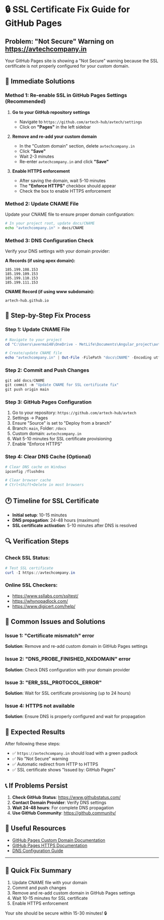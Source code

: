 # 🔒 SSL Certificate Fix Guide for GitHub Pages

## Problem: "Not Secure" Warning on https://avtechcompany.in

Your GitHub Pages site is showing a "Not Secure" warning because the SSL certificate is not properly configured for your custom domain.

## 🚨 Immediate Solutions

### Method 1: Re-enable SSL in GitHub Pages Settings (Recommended)

1. **Go to your GitHub repository settings**
   - Navigate to `https://github.com/artech-hub/avtech/settings`
   - Click on **"Pages"** in the left sidebar

2. **Remove and re-add your custom domain**
   - In the "Custom domain" section, delete `avtechcompany.in`
   - Click **"Save"**
   - Wait 2-3 minutes
   - Re-enter `avtechcompany.in` and click **"Save"**

3. **Enable HTTPS enforcement**
   - After saving the domain, wait 5-10 minutes
   - The **"Enforce HTTPS"** checkbox should appear
   - Check the box to enable HTTPS enforcement

### Method 2: Update CNAME File

Update your CNAME file to ensure proper domain configuration:

```bash
# In your project root, update docs/CNAME
echo "avtechcompany.in" > docs/CNAME
```

### Method 3: DNS Configuration Check

Verify your DNS settings with your domain provider:

**A Records (if using apex domain):**
```
185.199.108.153
185.199.109.153
185.199.110.153
185.199.111.153
```

**CNAME Record (if using www subdomain):**
```
artech-hub.github.io
```

## 🔧 Step-by-Step Fix Process

### Step 1: Update CNAME File
```powershell
# Navigate to your project
cd "C:\Users\averma148\OneDrive - MetLife\Documents\Angular_project\avtech"

# Create/update CNAME file
echo "avtechcompany.in" | Out-File -FilePath "docs\CNAME" -Encoding utf8 -NoNewline
```

### Step 2: Commit and Push Changes
```powershell
git add docs/CNAME
git commit -m "Update CNAME for SSL certificate fix"
git push origin main
```

### Step 3: GitHub Pages Configuration
1. Go to your repository: `https://github.com/artech-hub/avtech`
2. Settings → Pages
3. Ensure "Source" is set to "Deploy from a branch" 
4. Branch: `main`, Folder: `/docs`
5. Custom domain: `avtechcompany.in`
6. Wait 5-10 minutes for SSL certificate provisioning
7. Enable "Enforce HTTPS"

### Step 4: Clear DNS Cache (Optional)
```powershell
# Clear DNS cache on Windows
ipconfig /flushdns

# Clear browser cache
# Ctrl+Shift+Delete in most browsers
```

## 🕐 Timeline for SSL Certificate

- **Initial setup**: 10-15 minutes
- **DNS propagation**: 24-48 hours (maximum)
- **SSL certificate activation**: 5-10 minutes after DNS is resolved

## 🔍 Verification Steps

### Check SSL Status:
```powershell
# Test SSL certificate
curl -I https://avtechcompany.in
```

### Online SSL Checkers:
- https://www.ssllabs.com/ssltest/
- https://whynopadlock.com/
- https://www.digicert.com/help/

## 🚨 Common Issues and Solutions

### Issue 1: "Certificate mismatch" error
**Solution**: Remove and re-add custom domain in GitHub Pages settings

### Issue 2: "DNS_PROBE_FINISHED_NXDOMAIN" error
**Solution**: Check DNS configuration with your domain provider

### Issue 3: "ERR_SSL_PROTOCOL_ERROR"
**Solution**: Wait for SSL certificate provisioning (up to 24 hours)

### Issue 4: HTTPS not available
**Solution**: Ensure DNS is properly configured and wait for propagation

## 🎯 Expected Results

After following these steps:
- ✅ `https://avtechcompany.in` should load with a green padlock
- ✅ No "Not Secure" warning
- ✅ Automatic redirect from HTTP to HTTPS
- ✅ SSL certificate shows "Issued by: GitHub Pages"

## 📞 If Problems Persist

1. **Check GitHub Status**: https://www.githubstatus.com/
2. **Contact Domain Provider**: Verify DNS settings
3. **Wait 24-48 hours**: For complete DNS propagation
4. **Use GitHub Community**: https://github.community/

## 🔗 Useful Resources

- [GitHub Pages Custom Domain Documentation](https://docs.github.com/en/pages/configuring-a-custom-domain-for-your-github-pages-site)
- [GitHub Pages HTTPS Documentation](https://docs.github.com/en/pages/getting-started-with-github-pages/securing-your-github-pages-site-with-https)
- [DNS Configuration Guide](https://docs.github.com/en/pages/configuring-a-custom-domain-for-your-github-pages-site/managing-a-custom-domain-for-your-github-pages-site)

---

## 🚀 Quick Fix Summary

1. Update CNAME file with your domain
2. Commit and push changes
3. Remove and re-add custom domain in GitHub Pages settings
4. Wait 10-15 minutes for SSL certificate
5. Enable HTTPS enforcement

Your site should be secure within 15-30 minutes! 🔒
